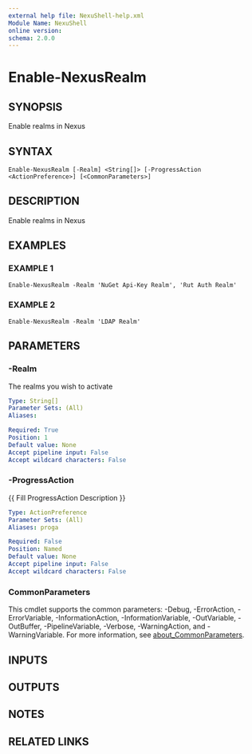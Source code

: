 ```yaml
---
external help file: NexuShell-help.xml
Module Name: NexuShell
online version:
schema: 2.0.0
---
```


# Enable-NexusRealm

## SYNOPSIS
Enable realms in Nexus

## SYNTAX

```
Enable-NexusRealm [-Realm] <String[]> [-ProgressAction <ActionPreference>] [<CommonParameters>]
```

## DESCRIPTION
Enable realms in Nexus

## EXAMPLES

### EXAMPLE 1
```
Enable-NexusRealm -Realm 'NuGet Api-Key Realm', 'Rut Auth Realm'
```

### EXAMPLE 2
```
Enable-NexusRealm -Realm 'LDAP Realm'
```

## PARAMETERS

### -Realm
The realms you wish to activate

```yaml
Type: String[]
Parameter Sets: (All)
Aliases:

Required: True
Position: 1
Default value: None
Accept pipeline input: False
Accept wildcard characters: False
```

### -ProgressAction
{{ Fill ProgressAction Description }}

```yaml
Type: ActionPreference
Parameter Sets: (All)
Aliases: proga

Required: False
Position: Named
Default value: None
Accept pipeline input: False
Accept wildcard characters: False
```

### CommonParameters
This cmdlet supports the common parameters: -Debug, -ErrorAction, -ErrorVariable, -InformationAction, -InformationVariable, -OutVariable, -OutBuffer, -PipelineVariable, -Verbose, -WarningAction, and -WarningVariable. For more information, see [about_CommonParameters](http://go.microsoft.com/fwlink/?LinkID=113216).

## INPUTS

## OUTPUTS

## NOTES

## RELATED LINKS
